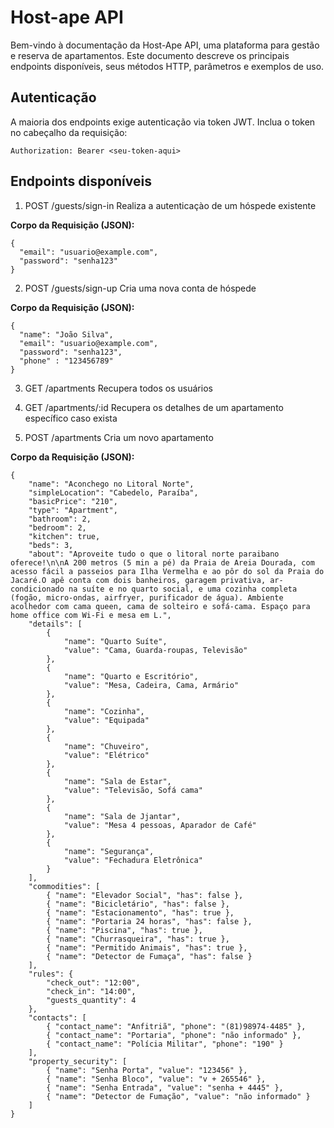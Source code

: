 # Host-ape API

Bem-vindo à documentação da Host-Ape API, uma plataforma para gestão e reserva de apartamentos. Este documento descreve os principais endpoints disponíveis, seus métodos HTTP, parâmetros e exemplos de uso.

## Autenticação

A maioria dos endpoints exige autenticação via token JWT. Inclua o token no cabeçalho da requisição:

```
Authorization: Bearer <seu-token-aqui>
```

## Endpoints disponíveis

1. POST /guests/sign-in
   Realiza a autenticaçào de um hóspede existente

**Corpo da Requisição (JSON):**

```
{
  "email": "usuario@example.com",
  "password": "senha123"
}

```

2. POST /guests/sign-up
   Cria uma nova conta de hóspede

**Corpo da Requisição (JSON):**

```
{
  "name": "João Silva",
  "email": "usuario@example.com",
  "password": "senha123",
  "phone" : "123456789"
}

```

3. GET /apartments
   Recupera todos os usuários

4. GET /apartments/:id
   Recupera os detalhes de um apartamento específico caso exista

5. POST /apartments
   Cria um novo apartamento

**Corpo da Requisição (JSON):**
```
{
    "name": "Aconchego no Litoral Norte",
    "simpleLocation": "Cabedelo, Paraíba",
    "basicPrice": "210",
    "type": "Apartment",
    "bathroom": 2,
    "bedroom": 2,
    "kitchen": true,
    "beds": 3,
    "about": "Aproveite tudo o que o litoral norte paraibano oferece!\n\nA 200 metros (5 min a pé) da Praia de Areia Dourada, com acesso fácil a passeios para Ilha Vermelha e ao pôr do sol da Praia do Jacaré.O apê conta com dois banheiros, garagem privativa, ar-condicionado na suíte e no quarto social, e uma cozinha completa (fogão, micro-ondas, airfryer, purificador de água). Ambiente acolhedor com cama queen, cama de solteiro e sofá-cama. Espaço para home office com Wi-Fi e mesa em L.",
    "details": [
        {
            "name": "Quarto Suíte",
            "value": "Cama, Guarda-roupas, Televisão"
        },
        {
            "name": "Quarto e Escritório",
            "value": "Mesa, Cadeira, Cama, Armário"
        },
        {
            "name": "Cozinha",
            "value": "Equipada"
        },
        {
            "name": "Chuveiro",
            "value": "Elétrico"
        },
        {
            "name": "Sala de Estar",
            "value": "Televisão, Sofá cama"
        },
        {
            "name": "Sala de Jjantar",
            "value": "Mesa 4 pessoas, Aparador de Café"
        },
        {
            "name": "Segurança",
            "value": "Fechadura Eletrônica"
        }
    ],
    "commodities": [
        { "name": "Elevador Social", "has": false },
        { "name": "Bicicletário", "has": false },
        { "name": "Estacionamento", "has": true },
        { "name": "Portaria 24 horas", "has": false },
        { "name": "Piscina", "has": true },
        { "name": "Churrasqueira", "has": true },
        { "name": "Permitido Animais", "has": true },
        { "name": "Detector de Fumaça", "has": false }
    ],
    "rules": {
        "check_out": "12:00",
        "check_in": "14:00",
        "guests_quantity": 4
    },
    "contacts": [
        { "contact_name": "Anfitriã", "phone": "(81)98974-4485" },
        { "contact_name": "Portaria", "phone": "não informado" },
        { "contact_name": "Polícia Militar", "phone": "190" }
    ],
    "property_security": [
        { "name": "Senha Porta", "value": "123456" },
        { "name": "Senha Bloco", "value": "v + 265546" },
        { "name": "Senha Entrada", "value": "senha + 4445" },
        { "name": "Detector de Fumação", "value": "não informado" }
    ]
}
```
